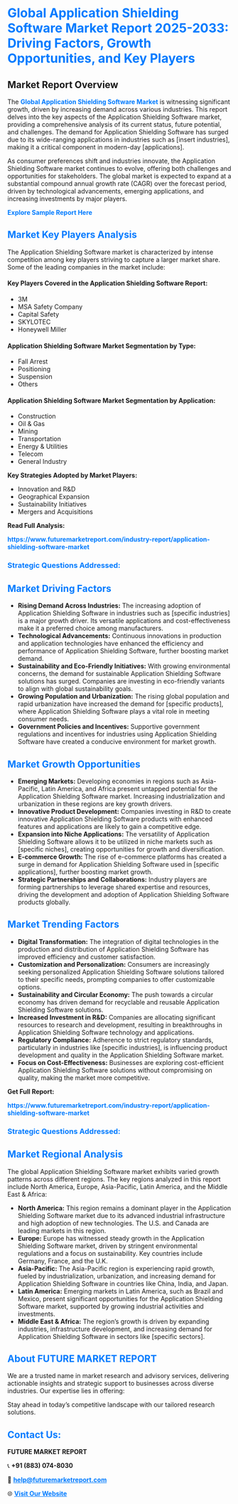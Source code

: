<h1 style="color: #007BFF;">Global Application Shielding Software Market Report 2025-2033: Driving Factors, Growth Opportunities, and Key Players</h1>

<section id="overview">
<h2>Market Report Overview</h2>
<p>The <a href="https://www.futuremarketreport.com/industry-report/application-shielding-software-market" style="color: #007BFF; text-decoration: none;"><strong>Global Application Shielding Software Market</strong></a> is witnessing significant growth, driven by increasing demand across various industries. This report delves into the key aspects of the Application Shielding Software market, providing a comprehensive analysis of its current status, future potential, and challenges. The demand for Application Shielding Software has surged due to its wide-ranging applications in industries such as [insert industries], making it a critical component in modern-day [applications].</p>
<p>As consumer preferences shift and industries innovate, the Application Shielding Software market continues to evolve, offering both challenges and opportunities for stakeholders. The global market is expected to expand at a substantial compound annual growth rate (CAGR) over the forecast period, driven by technological advancements, emerging applications, and increasing investments by major players.</p>
</section>

<section id="overview">
<p><a href="https://www.futuremarketreport.com/request-sample/reportId=33238" style="color: #007BFF; text-decoration: none;"><strong>Explore Sample Report Here</strong></a></p>
</section>

<section id="key-players">
<h2 style="color: #007BFF;">Market Key Players Analysis</h2>
<p>The Application Shielding Software market is characterized by intense competition among key players striving to capture a larger market share. Some of the leading companies in the market include:</p>
<h4>Key Players Covered in the Application Shielding Software Report:</h4>
<ul><li>3M</li><li>MSA Safety Company</li><li>Capital Safety</li><li>SKYLOTEC</li><li>Honeywell Miller</li></ul>
<h4>Application Shielding Software Market Segmentation by Type:</h4>
<ul><li>Fall Arrest</li><li>Positioning</li><li>Suspension</li><li>Others</li></ul>

<h4>Application Shielding Software Market Segmentation by Application:</h4>
<ul><li>Construction</li><li>Oil &amp; Gas</li><li>Mining</li><li>Transportation</li><li>Energy &amp; Utilities</li><li>Telecom</li><li>General Industry</li></ul>
<p><strong>Key Strategies Adopted by Market Players:</strong></p>
<ul>
<li>Innovation and R&D</li>
<li>Geographical Expansion</li>
<li>Sustainability Initiatives</li>
<li>Mergers and Acquisitions</li>
</ul>
</section>

<section>
<p><strong>Read Full Analysis: </strong></p><a href="https://www.futuremarketreport.com/industry-report/application-shielding-software-market" style="color: #007BFF; text-decoration: none;"><strong>https://www.futuremarketreport.com/industry-report/application-shielding-software-market</strong></a>
<h3 style="color: #007BFF;">Strategic Questions Addressed:</h3>
</section>

<section id="driving-factors">
<h2 style="color: #007BFF;">Market Driving Factors</h2>
<ul>
<li><strong>Rising Demand Across Industries:</strong> The increasing adoption of Application Shielding Software in industries such as [specific industries] is a major growth driver. Its versatile applications and cost-effectiveness make it a preferred choice among manufacturers.</li>
<li><strong>Technological Advancements:</strong> Continuous innovations in production and application technologies have enhanced the efficiency and performance of Application Shielding Software, further boosting market demand.</li>
<li><strong>Sustainability and Eco-Friendly Initiatives:</strong> With growing environmental concerns, the demand for sustainable Application Shielding Software solutions has surged. Companies are investing in eco-friendly variants to align with global sustainability goals.</li>
<li><strong>Growing Population and Urbanization:</strong> The rising global population and rapid urbanization have increased the demand for [specific products], where Application Shielding Software plays a vital role in meeting consumer needs.</li>
<li><strong>Government Policies and Incentives:</strong> Supportive government regulations and incentives for industries using Application Shielding Software have created a conducive environment for market growth.</li>
</ul>
</section>

<section id="growth-opportunities">
<h2 style="color: #007BFF;">Market Growth Opportunities</h2>
<ul>
<li><strong>Emerging Markets:</strong> Developing economies in regions such as Asia-Pacific, Latin America, and Africa present untapped potential for the Application Shielding Software market. Increasing industrialization and urbanization in these regions are key growth drivers.</li>
<li><strong>Innovative Product Development:</strong> Companies investing in R&D to create innovative Application Shielding Software products with enhanced features and applications are likely to gain a competitive edge.</li>
<li><strong>Expansion into Niche Applications:</strong> The versatility of Application Shielding Software allows it to be utilized in niche markets such as [specific niches], creating opportunities for growth and diversification.</li>
<li><strong>E-commerce Growth:</strong> The rise of e-commerce platforms has created a surge in demand for Application Shielding Software used in [specific applications], further boosting market growth.</li>
<li><strong>Strategic Partnerships and Collaborations:</strong> Industry players are forming partnerships to leverage shared expertise and resources, driving the development and adoption of Application Shielding Software products globally.</li>
</ul>
</section>

<section id="trending-factors">
<h2 style="color: #007BFF;">Market Trending Factors</h2>
<ul>
<li><strong>Digital Transformation:</strong> The integration of digital technologies in the production and distribution of Application Shielding Software has improved efficiency and customer satisfaction.</li>
<li><strong>Customization and Personalization:</strong> Consumers are increasingly seeking personalized Application Shielding Software solutions tailored to their specific needs, prompting companies to offer customizable options.</li>
<li><strong>Sustainability and Circular Economy:</strong> The push towards a circular economy has driven demand for recyclable and reusable Application Shielding Software solutions.</li>
<li><strong>Increased Investment in R&D:</strong> Companies are allocating significant resources to research and development, resulting in breakthroughs in Application Shielding Software technology and applications.</li>
<li><strong>Regulatory Compliance:</strong> Adherence to strict regulatory standards, particularly in industries like [specific industries], is influencing product development and quality in the Application Shielding Software market.</li>
<li><strong>Focus on Cost-Effectiveness:</strong> Businesses are exploring cost-efficient Application Shielding Software solutions without compromising on quality, making the market more competitive.</li>
</ul>
</section>

<section>
<p><strong>Get Full Report: </strong></p><a href="https://www.futuremarketreport.com/industry-report/application-shielding-software-market" style="color: #007BFF; text-decoration: none;"><strong>https://www.futuremarketreport.com/industry-report/application-shielding-software-market</strong></a>
<h3 style="color: #007BFF;">Strategic Questions Addressed:</h3>
</section>


<section id="regional-analysis">
<h2 style="color: #007BFF;">Market Regional Analysis</h2>
<p>The global Application Shielding Software market exhibits varied growth patterns across different regions. The key regions analyzed in this report include North America, Europe, Asia-Pacific, Latin America, and the Middle East & Africa:</p>
<ul>
<li><strong>North America:</strong> This region remains a dominant player in the Application Shielding Software market due to its advanced industrial infrastructure and high adoption of new technologies. The U.S. and Canada are leading markets in this region.</li>
<li><strong>Europe:</strong> Europe has witnessed steady growth in the Application Shielding Software market, driven by stringent environmental regulations and a focus on sustainability. Key countries include Germany, France, and the U.K.</li>
<li><strong>Asia-Pacific:</strong> The Asia-Pacific region is experiencing rapid growth, fueled by industrialization, urbanization, and increasing demand for Application Shielding Software in countries like China, India, and Japan.</li>
<li><strong>Latin America:</strong> Emerging markets in Latin America, such as Brazil and Mexico, present significant opportunities for the Application Shielding Software market, supported by growing industrial activities and investments.</li>
<li><strong>Middle East & Africa:</strong> The region’s growth is driven by expanding industries, infrastructure development, and increasing demand for Application Shielding Software in sectors like [specific sectors].</li>
</ul>
</section>

<footer>
<h2 style="color: #007BFF;">About FUTURE MARKET REPORT</h2>
<p>We are a trusted name in market research and advisory services, delivering actionable insights and strategic support to businesses across diverse industries. Our expertise lies in offering:</p>

<p>Stay ahead in today’s competitive landscape with our tailored research solutions.</p>

<h2 style="color: #007BFF;">Contact Us:</h2>
<p><strong>FUTURE MARKET REPORT</strong></p>
<p>📞 <strong>+91 (883) 074-8030</strong></p>
<p>📧 <strong><a href="mailto:help@futuremarketreport.com" style="color: #007BFF;">help@futuremarketreport.com</a></strong></p>
<p>🌐 <strong><a href="https://www.futuremarketreport.com/" style="color: #007BFF;">Visit Our Website</a></strong></p>
</footer>